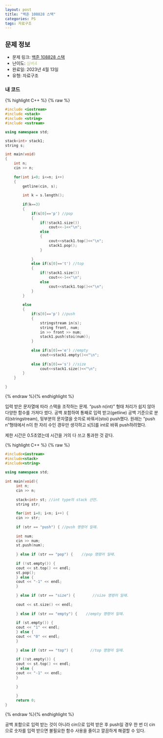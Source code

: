 ```yaml
---
layout: post
title: "백준 108828 스택"
categories: PS
tags: 자료구조
---
```


## 문제 정보
- 문제 링크: [백준 108828 스택](https://www.acmicpc.net/problem/10828)
- 난이도: <span style="color:#B5C78A">실버4</span>
- 완료일: 2023년 4월 13일
- 유형: 자료구조

### 내 코드

{% highlight C++ %} {% raw %}
```C++
#include <iostream>
#include <stack>
#include <string>
#include <sstream>

using namespace std;

stack<int> stack1;
string s;

int main(void)
{	
	int n;
	cin >> n;
	
	for(int i=0; i<=n; i++)
	{
		getline(cin, s);
		
		int k = s.length();
		
		if(k==3)
		{
			if(s[0]=='p') //pop
			{
				if(!stack1.size())
					cout<<-1<<"\n";
				else
				{
					cout<<stack1.top()<<"\n";
					stack1.pop();
				}
					
			}	
			else if(s[0]=='t') //top
			{
				if(!stack1.size())
					cout<<-1<<"\n";
				else
					cout<<stack1.top()<<"\n";				
			}
		}
		
		else
		{
			if(s[0]=='p') //push
			{
				stringstream in(s);
				string front, num;
				in >> front >> num;
				stack1.push(stoi(num));
			}
			
			else if(s[0]=='e') //empty
				cout<<stack1.empty()<<"\n";
			
			else if(s[0]=='s') //size
				cout<<stack1.size()<<"\n";
		}
	}
	
}
```
{% endraw %}{% endhighlight %}

입력 받은 문자열에 따라 스택을 조작하는 문제. “push n(int)” 형태 처리가 쉽지 않아 다양한 함수를 가져다 썼다. 공백 포함하여 통째로 입력 받고(getline) 공백 기준으로 분리(stringstream), 뒷부분의 문자열을 숫자로 바꿔서(stoi) push했다. 원래는 “push n”형태에서 n이 한 자리 수인 경우만 생각하고 s[5]를 int로 바꿔 push하려했다. 

제한 시간은 0.5초였는데 시간을 거의 다 쓰고 통과한 것 같다.

{% highlight C++ %} {% raw %}
```C++
#include<iostream>
#include<stack>
#include<string>
 
using namespace std;
 
int main(void){
	 int n;
	 cin >> n;
	 
	 stack<int> st; //int type의 stack 선언.
	 string str;
 
	 for(int i=0; i<n; i++) {
	 cin >> str;
 
	 if (str == "push") { //push 명령어 일때.
 
	 int num;
	 cin >> num;
	 st.push(num);
 
	 } else if (str == "pop") {    //pop 명령어 일때.
 
	 if (!st.empty()) {
	 cout << st.top() << endl;
	 st.pop();
	 } else {
	 cout << "-1" << endl;
	 }
 
	 } else if (str == "size") {        //size 명령어 일때.
 
	 cout << st.size() << endl;
 
	 } else if (str == "empty") {    //empty 명령어 일때.
 
	 if (st.empty()) {
	 cout << "1" << endl;
	 } else {
	 cout << "0" << endl;
	 }
 
	 } else if (str == "top") {        //top 명령어 일때.
 
	 if (!st.empty()) {
	 cout << st.top() << endl;
	 } else {
	 cout << "-1" << endl;
	 }
 
	 }
 
	 }
	 return 0;
}
```
{% endraw %}{% endhighlight %}

공백 포함으로 입력 받는 것이 아니라 cin으로 입력 받은 후 push일 경우 한 번 더 cin으로 숫자를 입력 받으면 불필요한 함수 사용을 줄이고 깔끔하게 해결할 수 있다.
